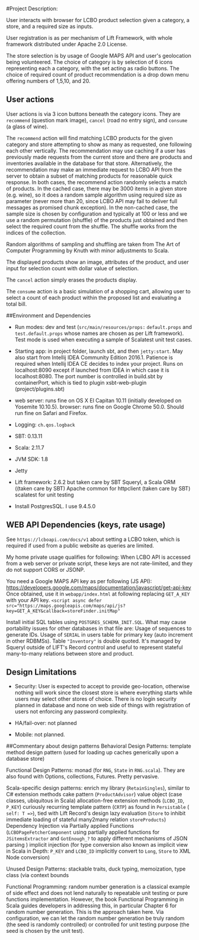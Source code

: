 #Project Description:

User interacts with browser for LCBO product selection given a category, a store, and a required size as inputs.

User registration is as per mechanism of Lift Framework, with whole framework distributed under Apache 2.0 License.

The store selection is by usage of Google MAPS API and user's geolocation being volunteered.
The choice of category is by selection of 6 icons representing each a category, with the set acting as radio buttons.
The choice of required count of product recommendation is a drop down menu offering numbers of 1,5,10, and 20.

## User actions
User actions is via 3 icon buttons beneath the category icons. They are `recommend` (question mark image), `cancel` (road no entry sign), and `consume` (a glass of wine).

The `recommend` action will find matching LCBO products for the given category and store attempting to show as many as requested, one following each other vertically.
The recommendation may use caching if a user has previously made requests from the current store and there are products and inventories available in the database for that store.
Alternatively, the recommendation may make an immediate request to LCBO API from the server to obtain a subset of matching products for reasonable quick response.
In both cases, the recommend action randomly selects a match of products. In the cached case, there may be 3000 items in a given store (e.g. wine), so it does a random
sample algorithm using required size as parameter (never more than 20, since LCBO API may fail to deliver full messages as promised chunk exception). In the non-cached case, the sample size is chosen by configuration and typically at 100 or less and
we use a random permutation (shuffle) of the products just obtained and then select the required count from the shuffle. The shuffle works from the indices of the collection.

Random algorithms of sampling and shuffling are taken from The Art of Computer Programming by Knuth with minor adjustments to Scala.

The displayed products show an image, attributes of the product, and user input for selection count with dollar value of selection.

The `cancel` action simply erases the products display.

The `consume` action is a basic simulation of a shopping cart, allowing user to select a count of each product within the proposed list and evaluating a total bill.

##Environment and Dependencies
- Run modes: dev and test (`src/main/resources/props:` `default.props` and `test.default.props` whose names are chosen as per Lift framework).
Test mode is used when executing a sample of Scalatest unit test cases.

- Starting app: in project folder, launch sbt, and then `jetty:start`.
May also start from Intellij IDEA Community Edition 2016.1. Patience is required when Intellij IDEA CE decides to index your project.
Runs on localhost:8090 except if launched from IDEA in which case it is localhost:8080. The port number is controlled in build.sbt by containerPort,
which is tied to plugin xsbt-web-plugin (project/plugins.sbt)

- web server: runs fine on OS X El Capitan 10.11 (initially developed on Yosemite 10.10.5).
browser: runs fine on Google Chrome 50.0. Should run fine on Safari and Firefox.

- Logging: `ch.qos.logback`

- SBT: 0.13.11

- Scala: 2.11.7

- JVM SDK: 1.8

- Jetty

- Lift framework: 2.6.2 but taken care by SBT
Squeryl, a Scala ORM ((taken care by SBT)
Apache common for httpclient (taken care by SBT)
scalatest for unit testing

- Install PostgresSQL. I use 9.4.5.0

## WEB API Dependencies (keys, rate usage)
See `https://lcboapi.com/docs/v1` about setting a LCBO token, which is required if used from a public website as queries are limited.

My home private usage qualifies for following:
When LCBO API is accessed from a web server or private script, these keys are not rate-limited, and they do not support CORS or JSONP.

You need a Google MAPS API key as per following (JS API): https://developers.google.com/maps/documentation/javascript/get-api-key
Once obtained, use it in `webapp/index.html` at following replacing `GET_A_KEY` with your API key.
        `<script async defer src="https://maps.googleapis.com/maps/api/js?key=GET_A_KEY&callback=storeFinder.initMap"`

Install initial SQL tables using `POSTGRES_SCHEMA_INIT.SQL`. What may cause portability issues for other databases in that file are:
Usage of sequences to generate IDs.
Usage of `SERIAL` in users table for primary key (auto increment in other RDBMSs).
Table `"Inventory"` is double quoted. It's managed by Squeryl outside of LIFT's Record control and useful to represent stateful many-to-many relations between store and product.

## Design Limitations
- Security:
User is expected to accept to provide geo-location, otherwise nothing will work since the closest store is where everything starts while users may select other stores of choice.
There is no login security planned in database and none on web side of things with registration of users not enforcing any password complexity.

- HA/fail-over: not planned

- Mobile: not planned.

##Commentary about design patterns
Behavioral Design Patterns:
template method design pattern (used for loading up caches generically upon a database store)

Functional Design Patterns:
monad (for `RNG`, `State` in `RNG.scala`). They are also found with Options, collections, Futures. Pretty pervasive.

Scala-specific design patterns:
enrich my library (`RetainSingles`), similar to C# extension methods
cake pattern (`ProductAdvisor`)
value object (case classes, ubiquitous in Scala)
allocation-free extension methods (`LCBO_ID`, `P_KEY`)
curiously recurring template pattern (`CRTP`) as found in `Persistable` ( `self: T =>`), tied with Lift Record's design
lazy evaluation (`Store` to inhibit immediate loading of stateful many2many relation `storeProducts`)
Dependency Injection via Partially applied Functions (`LCBOPageFetcherComponent` using partially applied functions for `JSitemsExtractor` and `GotEnough_?` to apply different mechanisms of JSON parsing  )
implicit injection (for type conversion also known as implicit view in Scala in Depth: `P_KEY` and `LCBO_ID` implicitly convert to `Long`, `Store` to XML Node conversion)

Unused Design Patterns:
stackable traits, duck typing, memoization, type class (via context bounds


Functional Programming: random number generation is a classical example of side effect and does not lend naturally to repeatable unit testing or pure functions implementation.
However, the book Functional Programming in Scala guides developers in addressing this, in particular Chapter 6 for random number generation. This is the approach taken here.
Via configuration, we can let the random number generation be truly random (the seed is randomly controlled) or controlled for unit testing purpose (the seed is chosen by the unit test).
